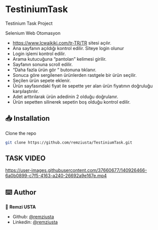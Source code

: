 # TestiniumTask
Testinium Task Project

Selenium Web Otomasyon
- https://www.lcwaikiki.com/tr-TR/TR sitesi açılır.
- Ana sayfanın açıldığı kontrol edilir. Siteye login olunur
- Login işlemi kontrol edilir.
- Arama kutucuğuna “pantolan” kelimesi girilir.
- Sayfanın sonuna scroll edilir.
- “Daha fazla ürün gör “ butonuna tıklanır.
- Sonuca göre sergilenen ürünlerden rastgele bir ürün seçilir.
- Seçilen ürün sepete eklenir.
- Ürün sayfasındaki fiyat ile sepette yer alan ürün fiyatının doğruluğu karşılaştırılır.
- Adet arttırılarak ürün adedinin 2 olduğu doğrulanır.
- Ürün sepetten silinerek sepetin boş olduğu kontrol edilir.


## 📥 Installation
Clone the repo 

```sh
git clone https://github.com/remziusta/TestiniumTask.git
```


## TASK VIDEO
https://user-images.githubusercontent.com/37660677/140926466-6a0b0899-c7f5-4163-a240-26692a9e167e.mp4

## ⌨️ Author

👤 **Remzi USTA**

- Github: [@remziusta](https://github.com/remziusta)
- Linkedin: [@remziusta](https://www.linkedin.com/in/remziusta/)
